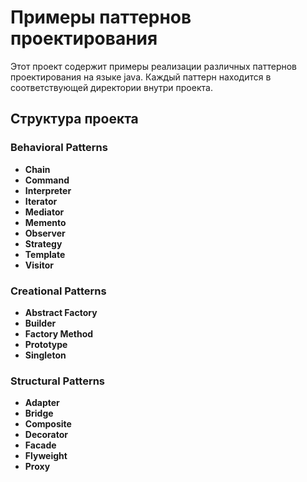 # Примеры паттернов проектирования

Этот проект содержит примеры реализации различных паттернов проектирования на языке java. Каждый паттерн находится в соответствующей директории внутри проекта.

## Структура проекта

### Behavioral Patterns
- **Chain**
- **Command**
- **Interpreter**
- **Iterator**
- **Mediator**
- **Memento**
- **Observer**
- **Strategy**
- **Template**
- **Visitor**

### Creational Patterns
- **Abstract Factory**
- **Builder**
- **Factory Method**
- **Prototype**
- **Singleton**

### Structural Patterns
- **Adapter**
- **Bridge**
- **Composite**
- **Decorator**
- **Facade**
- **Flyweight**
- **Proxy**
